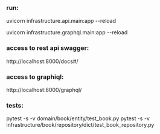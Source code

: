 ### run:
uvicorn infrastructure.api.main:app --reload

uvicorn infrastructure.graphql.main:app --reload


### access to rest api swagger:
http://localhost:8000/docs#/


### access to graphiql:
http://localhost:8000/graphql/


### tests:
pytest -s -v domain/book/entity/test_book.py
pytest -s -v infrastructure/book/repository/dict/test_book_repository.py